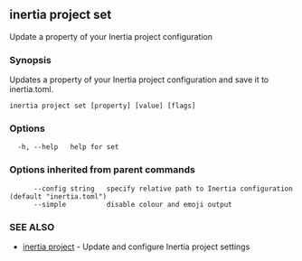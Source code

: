 ## inertia project set

Update a property of your Inertia project configuration

### Synopsis

Updates a property of your Inertia project configuration and save it to inertia.toml.

```
inertia project set [property] [value] [flags]
```

### Options

```
  -h, --help   help for set
```

### Options inherited from parent commands

```
      --config string   specify relative path to Inertia configuration (default "inertia.toml")
      --simple          disable colour and emoji output
```

### SEE ALSO

* [inertia project](inertia_project.md)	 - Update and configure Inertia project settings

